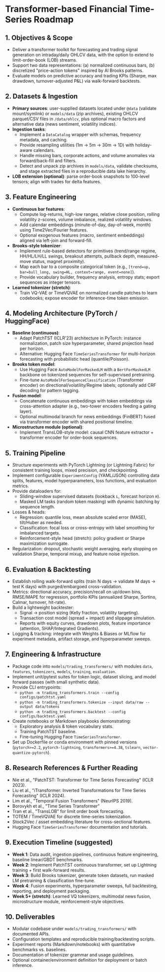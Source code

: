 # Transformer-based Financial Time-Series Roadmap

## 1. Objectives & Scope
- Deliver a transformer toolkit for forecasting and trading signal generation on intraday/daily OHLCV data, with the option to extend to limit-order-book (LOB) streams.
- Support two data representations: (a) normalized continuous bars, (b) discretized "price-action tokens" inspired by Al Brooks patterns.
- Evaluate models on predictive accuracy and trading KPIs (Sharpe, max drawdown, turnover-adjusted P&L) via walk-forward backtests.

## 2. Datasets & Ingestion
- **Primary sources**: user-supplied datasets located under `@data` (validate mount/symlink) or `models/data` (zip archives), existing OHLCV parquet/CSV files in `/data/ohlcv`, plus optional macro factors and alternative data (news sentiment, volatility indices).
- **Ingestion tasks**:
  - Implement a `DataCatalog` wrapper with schemas, frequency metadata, and caching.
  - Provide resampling utilities (1m → 5m → 30m → 1D) with holiday-aware calendars.
  - Handle missing bars, corporate actions, and volume anomalies via forward/back-fill and filters.
  - Detect and unpack zip archives in `models/data`, validate checksums, and stage extracted files in a reproducible data lake hierarchy.
- **LOB extension (optional)**: parse order-book snapshots to 100-level tensors; align with trades for delta features.

## 3. Feature Engineering
- **Continuous bar features**:
  - Compute log-returns, high-low ranges, relative close position, rolling volatility z-scores, volume imbalance, realized volatility windows.
  - Add calendar embeddings (minute-of-day, day-of-week, month) using Time2Vec/Fourier features.
  - Optional exogenous features (macro, sentiment embeddings) aligned via left-join and forward-fill.
- **Brooks-style tokenizer**:
  - Implement rule-based detectors for primitives (trend/range regime, HH/HL/LH/LL swings, breakout attempts, pullback depth, measured-move status, magnet proximity).
  - Map each bar to a composite categorical token (e.g., `[trend=up, bar=bull_long, swing=HL, context=range, event=none]`).
  - Provide vocabulary builder, frequency analysis, entropy stats; export sequences as integer tensors.
- **Learned tokenizer (stretch)**:
  - Train VQ-VAE or TimeVQVAE on normalized candle patches to learn codebooks; expose encoder for inference-time token emission.

## 4. Modeling Architecture (PyTorch / HuggingFace)
- **Baseline (continuous)**:
  - Adapt PatchTST (ICLR'23) architecture in PyTorch: instance normalization, patch size hyperparameter, shared projection head per horizon.
  - Alternative: Hugging Face `TimeSeriesTransformer` for multi-horizon forecasting with probabilistic head (quantile/Poisson).
- **Brooks token model**:
  - Use Hugging Face `AutoModelForMaskedLM` with a `BertForMaskedLM` backbone on tokenized sequences for self-supervised pretraining.
  - Fine-tune `AutoModelForSequenceClassification` (Transformer encoder) on directional/volatility/Regime labels; optionally add CRF decoding for pattern tagging.
- **Fusion model**:
  - Concatenate continuous embeddings with token embeddings via cross-attention adapter (e.g., two-tower encoders feeding a gating layer).
  - Optional multimodal branch for news embeddings (FinBERT) fused via transformer encoder with shared positional timeline.
- **Microstructure module (optional)**:
  - Implement TransLOB-style model: causal CNN feature extractor + transformer encoder for order-book sequences.

## 5. Training Pipeline
- Structure experiments with PyTorch Lightning (or Lightning Fabric) for consistent training loops, mixed precision, and checkpointing.
- Implement configurable `ExperimentConfig` (YAML/JSON) controlling data splits, features, model hyperparameters, loss functions, and evaluation metrics.
- Provide dataloaders for:
  - Sliding-window supervised datasets (lookback `L`, forecast horizon `H`).
  - Masked LM tasks (random token masking) with dynamic batching by sequence length.
- Losses & heads:
  - Regression: quantile loss, mean absolute scaled error (MASE), tilt/Huber as needed.
  - Classification: focal loss or cross-entropy with label smoothing for imbalanced targets.
  - Reinforcement-style head (stretch): policy gradient or Sharpe maximization surrogate.
- Regularization: dropout, stochastic weight averaging, early stopping on validation Sharpe, temporal mixup, and feature noise injection.

## 6. Evaluation & Backtesting
- Establish rolling walk-forward splits (train N days → validate M days → test K days) with purged/embargoed cross-validation.
- Metrics: directional accuracy, precision/recall on up/down bins, RMSE/MAPE for regression, portfolio KPIs (annualized Sharpe, Sortino, Calmar, turnover, hit-rate).
- Build a lightweight backtester:
  - Signal → position sizing (Kelly fraction, volatility targeting).
  - Transaction cost model (spread + impact) and slippage simulation.
  - Reports with equity curves, drawdown plots, feature importance (attention, SHAP/Integrated Gradients).
- Logging & tracking: integrate with Weights & Biases or MLflow for experiment metadata, artifact storage, and hyperparameter sweeps.

## 7. Engineering & Infrastructure
- Package code into `models/trading_transformers/` with modules `data`, `features`, `tokenizers`, `models`, `training`, `evaluation`.
- Implement unit/pytest suites for token logic, dataset slicing, and model forward passes (with small synthetic data).
- Provide CLI entrypoints:
  - `python -m trading_transformers.train --config configs/patchtst.yaml`
  - `python -m trading_transformers.tokenize --input data/raw --output data/tokens`
  - `python -m trading_transformers.backtest --config configs/backtest.yaml`
- Create notebooks or Markdown playbooks demonstrating:
  - Exploratory analysis & token vocabulary stats.
  - Training PatchTST baseline.
  - Fine-tuning Hugging Face `TimeSeriesTransformer`.
- Set up Dockerfile or conda environment with pinned versions (`pytorch>=2.2`, `pytorch-lightning`, `transformers>=4.38`, `tslearn`, `vector-quantize-pytorch`).

## 8. Research References & Further Reading
- Nie et al., "PatchTST: Transformer for Time Series Forecasting" (ICLR 2023).
- Liu et al., "iTransformer: Inverted Transformations for Time Series Forecasting" (ICLR 2024).
- Lim et al., "Temporal Fusion Transformers" (NeurIPS 2019).
- Borovykh et al., "Time Series Transformer"
- Tran et al., "TransLOB" for limit order book forecasting.
- TOTEM / TimeVQVAE for discrete time-series tokenization.
- Stock2Vec / asset embedding literature for cross-sectional features.
- Hugging Face `TimeSeriesTransformer` documentation and tutorials.

## 9. Execution Timeline (suggested)
- **Week 1**: Data audit, ingestion pipelines, continuous feature engineering, baseline linear/GBDT benchmarks.
- **Week 2**: Implement PatchTST continuous transformer, set up Lightning training + first walk-forward results.
- **Week 3**: Build Brooks tokenizer, generate token datasets, run masked LM pretraining & classification fine-tune.
- **Week 4**: Fusion experiments, hyperparameter sweeps, full backtesting, reporting, and deployment packaging.
- **Week 5+ (stretch)**: Learned VQ tokenizers, multimodal news fusion, microstructure module, reinforcement-style objectives.

## 10. Deliverables
- Modular codebase under `models/trading_transformers/` with documented APIs.
- Configuration templates and reproducible training/backtesting scripts.
- Experiment reports (Markdown/notebooks) with quantitative benchmarks vs. baselines.
- Documentation of tokenizer grammar and usage guidelines.
- Optional container/environment definition for deployment or batch inference.
